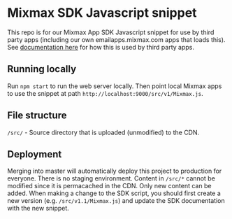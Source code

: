# Mixmax SDK Javascript snippet

This repo is for our Mixmax App SDK Javascript snippet for use by third party apps (including our own emailapps.mixmax.com apps that loads this). See [documentation here](https://docs.google.com/document/d/12EqWZ3CV0aefpgvbBmqH4doZYx7TUsT7nJprRBBwrrs/) for how this is used by third party apps.

## Running locally

Run `npm start` to run the web server locally. Then point local Mixmax apps to use the snippet at path `http://localhost:9000/src/v1/Mixmax.js`.

## File structure

`/src/` - Source directory that is uploaded (unmodified) to the CDN.

## Deployment

Merging into master will automatically deploy this project to production for everyone. There is no staging environment. Content in `/src/*` cannot be modified since it is permacached in the CDN. Only new content can be added. When making a change to the SDK script, you should first create a new version (e.g. `/src/v1.1/Mixmax.js`) and update the SDK documentation with the new snippet.
